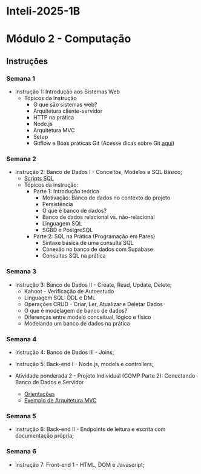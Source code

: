 # Inteli-2025-1B

# Módulo 2 - Computação

## Instruções
### Semana 1
- Instrução 1: Introdução aos Sistemas Web
  - Tópicos da Instrução
    - O que são sistemas web?
    - Arquitetura cliente-servidor
    - HTTP na prática
    - Node.js
    - Arquitetura MVC
    - Setup
    - Gitflow e Boas práticas Git (Acesse dicas sobre Git [aqui](https://github.com/kterra/Inteli-2024-1B/blob/main/materiais/dicas-git/README.md))


### Semana 2
- Instrução 2: Banco de Dados I - Conceitos, Modelos e SQL Básico;
  - [Scripts SQL](https://github.com/kterra/Inteli-2025-1B/tree/main/semana02/schema_bd.sql)
  - Tópicos da instrução:
    - Parte 1: Introdução teórica
      - Motivação: Banco de dados no contexto do projeto
      - Persistência
      - O que é banco de dados?
      - Banco de dados relacional vs. não-relacional
      - Linguagem SQL
      - SGBD e PostgreSQL
    - Parte 2: SQL na Prática (Programação em Pares)
      - Sintaxe básica de uma consulta SQL
      - Conexão no banco de dados com Supabase
      - Consultas SQL na prática


### Semana 3
- Instrução 3: Banco de Dados II - Create, Read, Update, Delete;
    - Kahoot - Verificação de Autoestudo
    - Linguagem SQL: DDL e DML
    - Operações CRUD - Criar, Ler, Atualizar e Deletar Dados
    - O que é modelagem de banco de dados?
    - Diferenças entre modelo conceitual, lógico e físico
    - Modelando um banco de dados na prática


### Semana 4
- Instrução 4: Banco de Dados III - Joins; 

- Instrução 5: Back-end I - Node.js, models e controllers;

- Atividade ponderada 2 - Projeto Individual (COMP Parte 2): Conectando Banco de Dados e Servidor
    - [Orientações](https://github.com/InteliContent/ponderadaM2-B/blob/main/Comp_Ponderada2.md)
    - [Exemplo de Arquitetura MVC](https://github.com/kterra/Inteli-2024-1B/blob/main/materiais/ponderada-2/README.md)

### Semana 5
- Instrução 6: Back-end II - Endpoints de leitura e escrita com documentação própria;

### Semana 6
- Instrução 7: Front-end 1 - HTML, DOM e Javascript;

 